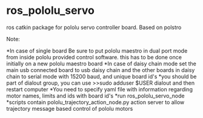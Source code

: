 ros_pololu_servo
================

ros catkin package for pololu servo controller board. Based on polstro 

Note:

*In case of single board Be sure to put pololu maestro in dual port mode from inside pololu provided control software. this has to be done once initially on a new pololu maestro board
*In case of daisy chain mode set the main usb connected board to usb daisy chain and the other boards in daisy chain to serial mode with 15200 baud, and unique board id's
*you should be part of dialout group, you can use >>sudo adduser $USER dialout  and then restart computer
*You need to specify yaml file with information regarding motor names, limits and ids with board id's
*run ros_pololu_servo_node
*scripts contain  pololu_trajectory_action_node.py action server to allow trajectory message based control of pololu motors
